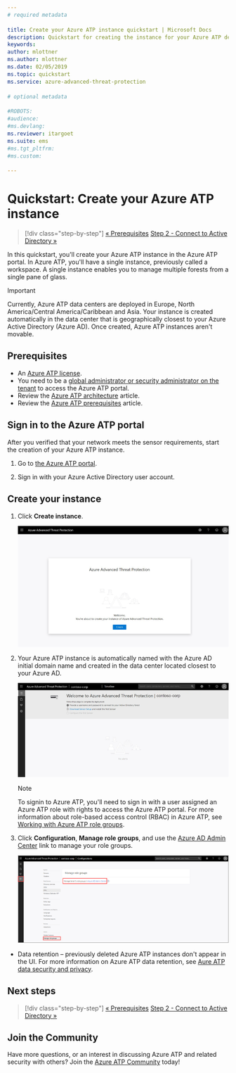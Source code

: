 ```yaml
---
# required metadata

title: Create your Azure ATP instance quickstart | Microsoft Docs
description: Quickstart for creating the instance for your Azure ATP deployment which is the first step to install Azure ATP.
keywords:
author: mlottner
ms.author: mlottner
ms.date: 02/05/2019
ms.topic: quickstart
ms.service: azure-advanced-threat-protection

# optional metadata

#ROBOTS:
#audience:
#ms.devlang:
ms.reviewer: itargoet
ms.suite: ems
#ms.tgt_pltfrm:
#ms.custom:

---
```

# Quickstart: Create your Azure ATP instance

> [!div class="step-by-step"]
> [« Prerequisites](atp-prerequisites.md)
> [Step 2 - Connect to Active Directory »](install-atp-step2.md)

In this quickstart, you'll create your Azure ATP instance in the Azure ATP portal. In Azure ATP, you'll have a single instance, previously called a workspace. A single instance enables you to manage multiple forests from a single pane of glass.

> [!IMPORTANT]
> Currently, Azure ATP data centers are deployed in Europe, North America/Central America/Caribbean and Asia. Your instance is created automatically in the data center that is geographically closest to your Azure Active Directory (Azure AD). Once created, Azure ATP instances aren't movable.

## Prerequisites

- An [Azure ATP license](atp-technical-faq.md#licensing-and-privacy).
- You need to be a [global administrator or security administrator on the tenant](https://docs.microsoft.com/azure/active-directory/users-groups-roles/directory-assign-admin-roles#available-roles) to access the Azure ATP portal.
- Review the [Azure ATP architecture](atp-architecture.md) article.
- Review the [Azure ATP prerequisites](atp-prerequisites.md) article. 

## Sign in to the Azure ATP portal

After you verified that your network meets the sensor requirements, start the creation of your Azure ATP instance.

1. Go to [the Azure ATP portal](https://portal.atp.azure.com).

2. Sign in with your Azure Active Directory user account.

## Create your instance

1. Click **Create instance**. 

    ![Create Azure ATP instance](media/create-instance.png)

2. Your Azure ATP instance is automatically named with the Azure AD initial domain name and created in the data center located closest to your Azure AD. 

    ![Azure instance created](media/instance-created.png)

    > [!NOTE]
    > To signin to Azure ATP, you'll need to sign in with a user assigned an Azure ATP role with rights to access the Azure ATP portal. For more information about role-based access control (RBAC) in Azure ATP, see [Working with Azure ATP role groups](atp-role-groups.md).
 
3. Click **Configuration**, **Manage role groups**, and use the [Azure AD Admin Center](https://docs.microsoft.com/azure/active-directory/active-directory-assign-admin-roles-azure-portal) link to manage your role groups.

    ![Manage role groups](media/creation-manage-role-groups.png)

- Data retention – previously deleted Azure ATP instances don't appear in the UI. For more information on Azure ATP data retention, see [Aure ATP data security and privacy](atp-privacy-compliance.md).

## Next steps

> [!div class="step-by-step"]
> [« Prerequisites](atp-prerequisites.md)
> [Step 2 - Connect to Active Directory »](install-atp-step2.md)

## Join the Community

Have more questions, or an interest in discussing Azure ATP and related security with others? Join the [Azure ATP Community](https://aka.ms/azureatpcommunity) today!

